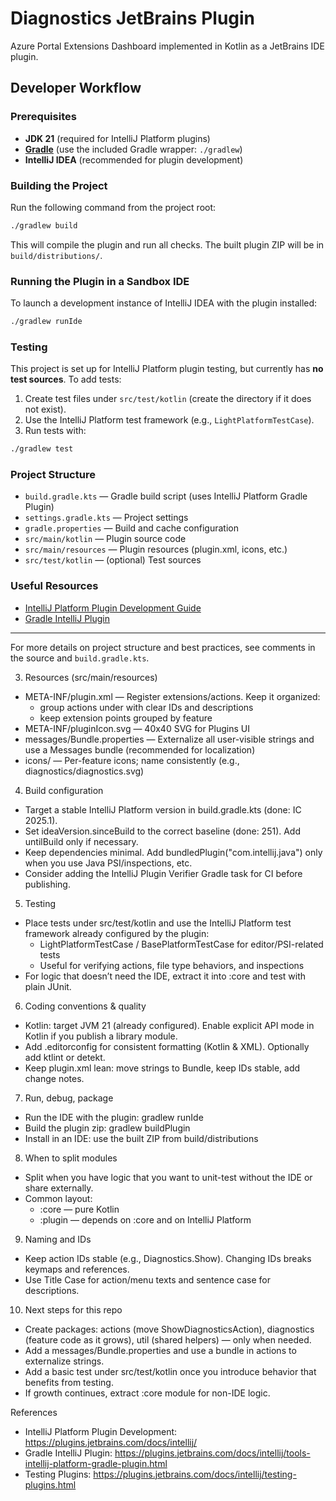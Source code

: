 # Diagnostics JetBrains Plugin

Azure Portal Extensions Dashboard implemented in Kotlin as a JetBrains IDE plugin.

## Developer Workflow

### Prerequisites

- **JDK 21** (required for IntelliJ Platform plugins)
- **[Gradle](https://gradle.org/)** (use the included Gradle wrapper: `./gradlew`)
- **IntelliJ IDEA** (recommended for plugin development)

### Building the Project

Run the following command from the project root:

```bash
./gradlew build
```

This will compile the plugin and run all checks. The built plugin ZIP will be in `build/distributions/`.

### Running the Plugin in a Sandbox IDE

To launch a development instance of IntelliJ IDEA with the plugin installed:

```bash
./gradlew runIde
```

### Testing

This project is set up for IntelliJ Platform plugin testing, but currently has **no test sources**. To add tests:

1. Create test files under `src/test/kotlin` (create the directory if it does not exist).
2. Use the IntelliJ Platform test framework (e.g., `LightPlatformTestCase`).
3. Run tests with:

```bash
./gradlew test
```

### Project Structure

- `build.gradle.kts` — Gradle build script (uses IntelliJ Platform Gradle Plugin)
- `settings.gradle.kts` — Project settings
- `gradle.properties` — Build and cache configuration
- `src/main/kotlin` — Plugin source code
- `src/main/resources` — Plugin resources (plugin.xml, icons, etc.)
- `src/test/kotlin` — (optional) Test sources

### Useful Resources

- [IntelliJ Platform Plugin Development Guide](https://plugins.jetbrains.com/docs/intellij/)
- [Gradle IntelliJ Plugin](https://plugins.jetbrains.com/docs/intellij/tools-intellij-platform-gradle-plugin.html)

---

For more details on project structure and best practices, see comments in the source and `build.gradle.kts`.

3. Resources (src/main/resources)

- META-INF/plugin.xml — Register extensions/actions. Keep it organized:
  - group actions under <actions> with clear IDs and descriptions
  - keep extension points grouped by feature
- META-INF/pluginIcon.svg — 40x40 SVG for Plugins UI
- messages/Bundle.properties — Externalize all user-visible strings and use a Messages bundle (recommended for localization)
- icons/ — Per-feature icons; name consistently (e.g., diagnostics/diagnostics.svg)

4. Build configuration

- Target a stable IntelliJ Platform version in build.gradle.kts (done: IC 2025.1).
- Set ideaVersion.sinceBuild to the correct baseline (done: 251). Add untilBuild only if necessary.
- Keep dependencies minimal. Add bundledPlugin("com.intellij.java") only when you use Java PSI/inspections, etc.
- Consider adding the IntelliJ Plugin Verifier Gradle task for CI before publishing.

5. Testing

- Place tests under src/test/kotlin and use the IntelliJ Platform test framework already configured by the plugin:
  - LightPlatformTestCase / BasePlatformTestCase for editor/PSI-related tests
  - Useful for verifying actions, file type behaviors, and inspections
- For logic that doesn’t need the IDE, extract it into :core and test with plain JUnit.

6. Coding conventions & quality

- Kotlin: target JVM 21 (already configured). Enable explicit API mode in Kotlin if you publish a library module.
- Add .editorconfig for consistent formatting (Kotlin & XML). Optionally add ktlint or detekt.
- Keep plugin.xml lean: move strings to Bundle, keep IDs stable, add change notes.

7. Run, debug, package

- Run the IDE with the plugin: gradlew runIde
- Build the plugin zip: gradlew buildPlugin
- Install in an IDE: use the built ZIP from build/distributions

8. When to split modules

- Split when you have logic that you want to unit-test without the IDE or share externally.
- Common layout:
  - :core — pure Kotlin
  - :plugin — depends on :core and on IntelliJ Platform

9. Naming and IDs

- Keep action IDs stable (e.g., Diagnostics.Show). Changing IDs breaks keymaps and references.
- Use Title Case for action/menu texts and sentence case for descriptions.

10. Next steps for this repo

- Create packages: actions (move ShowDiagnosticsAction), diagnostics (feature code as it grows), util (shared helpers) — only when needed.
- Add a messages/Bundle.properties and use a bundle in actions to externalize strings.
- Add a basic test under src/test/kotlin once you introduce behavior that benefits from testing.
- If growth continues, extract :core module for non-IDE logic.

References

- IntelliJ Platform Plugin Development: https://plugins.jetbrains.com/docs/intellij/
- Gradle IntelliJ Plugin: https://plugins.jetbrains.com/docs/intellij/tools-intellij-platform-gradle-plugin.html
- Testing Plugins: https://plugins.jetbrains.com/docs/intellij/testing-plugins.html
